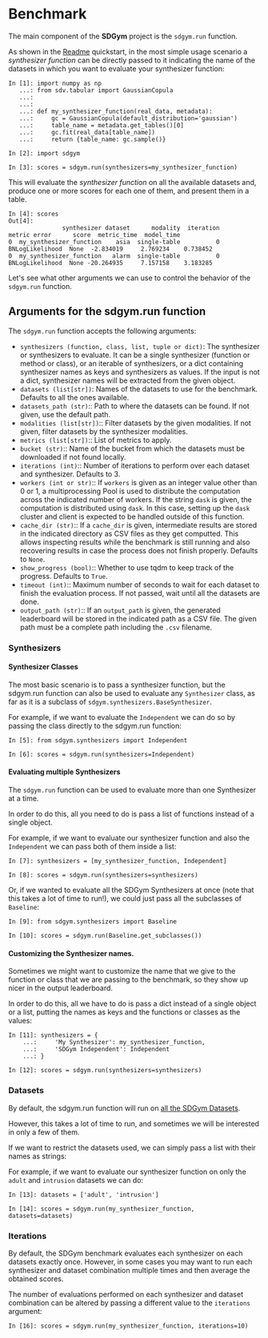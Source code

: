 # Benchmark

The main component of the **SDGym** project is the `sdgym.run` function.

As shown in the [Readme](README.md) quickstart, in the most simple usage scenario a *synthesizer
function* can be directly passed to it indicating the name of the datasets in which you want
to evaluate your synthesizer function:

```python3
In [1]: import numpy as np
   ...: from sdv.tabular import GaussianCopula
   ...:
   ...:
   ...: def my_synthesizer_function(real_data, metadata):
   ...:     gc = GaussianCopula(default_distribution='gaussian')
   ...:     table_name = metadata.get_tables()[0]
   ...:     gc.fit(real_data[table_name])
   ...:     return {table_name: gc.sample()}

In [2]: import sdgym

In [3]: scores = sdgym.run(synthesizers=my_synthesizer_function)
```

This will evaluate the *synthesizer function* on all the available datasets and, produce one or
more scores for each one of them, and present them in a table.

```python3
In [4]: scores
Out[4]:
               synthesizer dataset      modality  iteration           metric error      score  metric_time  model_time
0  my_synthesizer_function    asia  single-table          0  BNLogLikelihood  None  -2.834019     2.769234    0.738452
0  my_synthesizer_function   alarm  single-table          0  BNLogLikelihood  None -20.264935     7.157158    3.183285
```

Let's see what other arguments we can use to control the behavior of the `sdgym.run` function.

## Arguments for the sdgym.run function

The `sdgym.run` function accepts the following arguments:

* `synthesizers (function, class, list, tuple or dict)`:
    The synthesizer or synthesizers to evaluate. It can be a single synthesizer
    (function or method or class), or an iterable of synthesizers, or a dict
    containing synthesizer names as keys and synthesizers as values. If the input
    is not a dict, synthesizer names will be extracted from the given object.
* `datasets (list[str])`:
    Names of the datasets to use for the benchmark. Defaults to all the ones available.
* `datasets_path (str)`::
    Path to where the datasets can be found. If not given, use the default path.
* `modalities (list[str])`::
    Filter datasets by the given modalities. If not given, filter datasets by the
    synthesizer modalities.
* `metrics (list[str])`::
    List of metrics to apply.
* `bucket (str)`::
    Name of the bucket from which the datasets must be downloaded if not found locally.
* `iterations (int)`::
    Number of iterations to perform over each dataset and synthesizer. Defaults to 3.
* `workers (int or str)`::
    If ``workers`` is given as an integer value other than 0 or 1, a multiprocessing
    Pool is used to distribute the computation across the indicated number of workers.
    If the string ``dask`` is given, the computation is distributed using ``dask``.
    In this case, setting up the ``dask`` cluster and client is expected to be handled
    outside of this function.
* `cache_dir (str)`::
    If a ``cache_dir`` is given, intermediate results are stored in the indicated directory
    as CSV files as they get computted. This allows inspecting results while the benchmark
    is still running and also recovering results in case the process does not finish
    properly. Defaults to ``None``.
* `show_progress (bool)`::
    Whether to use tqdm to keep track of the progress. Defaults to ``True``.
* `timeout (int)`::
    Maximum number of seconds to wait for each dataset to
    finish the evaluation process. If not passed, wait until
    all the datasets are done.
* `output_path (str)`::
    If an ``output_path`` is given, the generated leaderboard will be stored in the
    indicated path as a CSV file. The given path must be a complete path including
    the ``.csv`` filename.

### Synthesizers

#### Synthesizer Classes

The most basic scenario is to pass a synthesizer function, but the sdgym.run function
can also be used to evaluate any `Synthesizer` class, as far as it is a subclass of
`sdgym.synthesizers.BaseSynthesizer`.

For example, if we want to evaluate the `Independent` we can do so by passing the class
directly to the sdgym.run function:

```python3
In [5]: from sdgym.synthesizers import Independent

In [6]: scores = sdgym.run(synthesizers=Independent)
```

#### Evaluating multiple Synthesizers

The `sdgym.run` function can be used to evaluate more than one Synthesizer at a time.

In order to do this, all you need to do is pass a list of functions instead of a single
object.

For example, if we want to evaluate our synthesizer function and also the `Independent`
we can pass both of them inside a list:

```python3
In [7]: synthesizers = [my_synthesizer_function, Independent]

In [8]: scores = sdgym.run(synthesizers=synthesizers)
```

Or, if we wanted to evaluate all the SDGym Synthesizers at once (note that this takes a lot of time
to run!), we could just pass all the subclasses of `Baseline`:

```python3
In [9]: from sdgym.synthesizers import Baseline

In [10]: scores = sdgym.run(Baseline.get_subclasses())
```

#### Customizing the Synthesizer names.

Sometimes we might want to customize the name that we give to the function or class that we are
passing to the benchmark, so they show up nicer in the output leaderboard.

In order to do this, all we have to do is pass a dict instead of a single object or a list,
putting the names as keys and the functions or classes as the values:

```python3
In [11]: synthesizers = {
    ...:     'My Synthesizer': my_synthesizer_function,
    ...:     'SDGym Independent': Independent
    ...: }

In [12]: scores = sdgym.run(synthesizers=synthesizers)
```

### Datasets

By default, the sdgym.run function will run on [all the SDGym Datasets](DATASETS.md).

However, this takes a lot of time to run, and sometimes we will be interested in only a few of
them.

If we want to restrict the datasets used, we can simply pass a list with their names as strings:

For example, if we want to evaluate our synthesizer function on only the `adult` and `intrusion`
datasets we can do:

```python3
In [13]: datasets = ['adult', 'intrusion']

In [14]: scores = sdgym.run(my_synthesizer_function, datasets=datasets)
```

### Iterations

By default, the SDGym benchmark evaluates each synthesizer on each datasets exactly once.
However, in some cases you may want to run each synthesizer and dataset combination multiple times
and then average the obtained scores.

The number of evaluations performed on each synthesizer and dataset combination can be altered
by passing a different value to the `iterations` argument:

```python3
In [16]: scores = sdgym.run(my_synthesizer_function, iterations=10)
```
